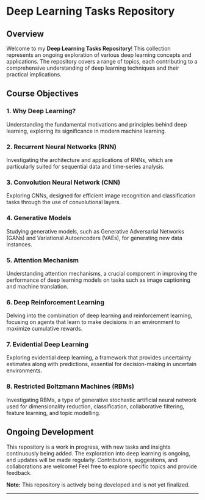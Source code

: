 # Deep Learning Tasks Repository

## Overview

Welcome to my **Deep Learning Tasks Repository**! This collection represents an ongoing exploration of various deep learning concepts and applications. The repository covers a range of topics, each contributing to a comprehensive understanding of deep learning techniques and their practical implications.

## Course Objectives

### 1. Why Deep Learning?

Understanding the fundamental motivations and principles behind deep learning, exploring its significance in modern machine learning.

### 2. Recurrent Neural Networks (RNN)

Investigating the architecture and applications of RNNs, which are particularly suited for sequential data and time-series analysis.

### 3. Convolution Neural Network (CNN)

Exploring CNNs, designed for efficient image recognition and classification tasks through the use of convolutional layers.

### 4. Generative Models

Studying generative models, such as Generative Adversarial Networks (GANs) and Variational Autoencoders (VAEs), for generating new data instances.

### 5. Attention Mechanism

Understanding attention mechanisms, a crucial component in improving the performance of deep learning models on tasks such as image captioning and machine translation.

### 6. Deep Reinforcement Learning

Delving into the combination of deep learning and reinforcement learning, focusing on agents that learn to make decisions in an environment to maximize cumulative rewards.

### 7. Evidential Deep Learning

Exploring evidential deep learning, a framework that provides uncertainty estimates along with predictions, essential for decision-making in uncertain environments.

### 8. Restricted Boltzmann Machines (RBMs)

Investigating RBMs, a type of generative stochastic artificial neural network used for dimensionality reduction, classification, collaborative filtering, feature learning, and topic modelling.

## Ongoing Development

This repository is a work in progress, with new tasks and insights continuously being added. The exploration into deep learning is ongoing, and updates will be made regularly. Contributions, suggestions, and collaborations are welcome! Feel free to explore specific topics and provide feedback.

**Note:** This repository is actively being developed and is not yet finalized.

---
